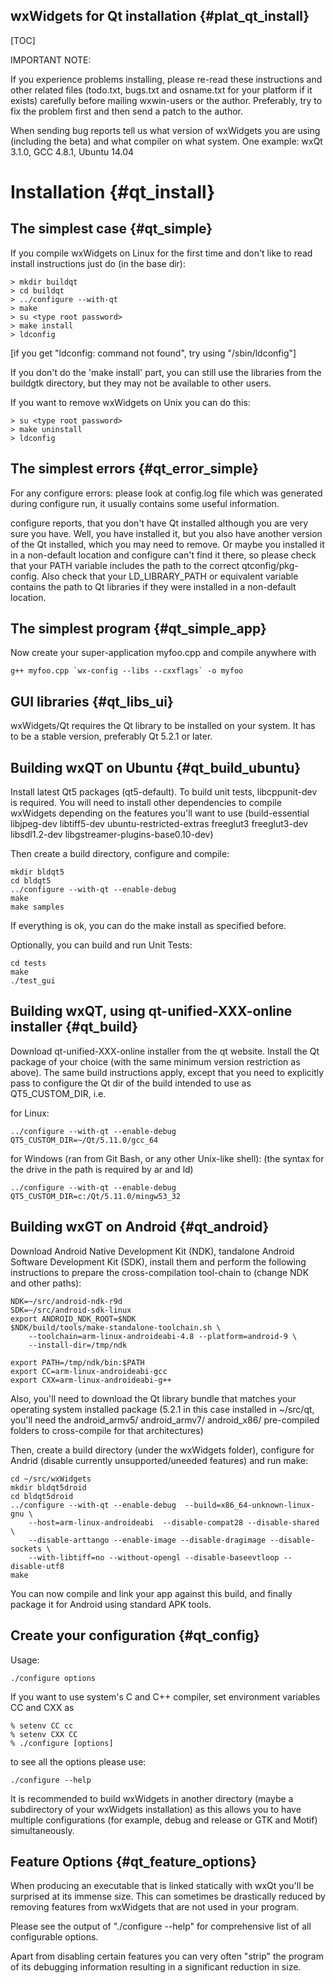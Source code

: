 wxWidgets for Qt installation          {#plat_qt_install}
-----------------------------

[TOC]

IMPORTANT NOTE:

  If you experience problems installing, please re-read these
  instructions and other related files (todo.txt, bugs.txt and
  osname.txt for your platform if it exists) carefully before
  mailing wxwin-users or the author. Preferably, try to fix the
  problem first and then send a patch to the author.

  When sending bug reports tell us what version of wxWidgets you are
  using (including the beta) and what compiler on what system. One
  example: wxQt 3.1.0, GCC 4.8.1, Ubuntu 14.04

Installation                           {#qt_install}
============

The simplest case                      {#qt_simple}
-------------------

If you compile wxWidgets on Linux for the first time and don't like to read
install instructions just do (in the base dir):

    > mkdir buildqt
    > cd buildqt
    > ../configure --with-qt
    > make
    > su <type root password>
    > make install
    > ldconfig

[if you get "ldconfig: command not found", try using "/sbin/ldconfig"]

If you don't do the 'make install' part, you can still use the libraries from
the buildgtk directory, but they may not be available to other users.

If you want to remove wxWidgets on Unix you can do this:

    > su <type root password>
    > make uninstall
    > ldconfig

The simplest errors                    {#qt_error_simple}
---------------------

For any configure errors: please look at config.log file which was generated
during configure run, it usually contains some useful information.

configure reports, that you don't have Qt  installed although you are very
sure you have. Well, you have installed it, but you also have another
version of the Qt installed, which you may need to remove. Or maybe you
installed it in a non-default location and configure can't find it there,
so please check that your PATH variable includes the path to the correct
qtconfig/pkg-config. Also check that your LD_LIBRARY_PATH or equivalent
variable contains the path to Qt libraries if they were installed in a
non-default location.

The simplest program                   {#qt_simple_app}
----------------------

Now create your super-application myfoo.cpp and compile anywhere with

    g++ myfoo.cpp `wx-config --libs --cxxflags` -o myfoo

GUI libraries                          {#qt_libs_ui}
---------------

wxWidgets/Qt requires the Qt library to be installed on your system. It has
to be a stable version, preferably Qt 5.2.1 or later.

Building wxQT on Ubuntu                {#qt_build_ubuntu}
-------------------------

Install latest Qt5 packages (qt5-default). To build unit tests, libcppunit-dev
is required. You will need to install other dependencies to compile wxWidgets
depending on the features you'll want to use (build-essential libjpeg-dev
libtiff5-dev ubuntu-restricted-extras freeglut3 freeglut3-dev libsdl1.2-dev
libgstreamer-plugins-base0.10-dev)


Then create a build directory, configure and compile:

    mkdir bldqt5
    cd bldqt5
    ../configure --with-qt --enable-debug
    make
    make samples

If everything is ok, you can do the make install as specified before.

Optionally, you can build and run Unit Tests:

    cd tests
    make
    ./test_gui

Building wxQT, using qt-unified-XXX-online installer {#qt_build}
------------------------------------------------------

Download qt-unified-XXX-online installer from the qt website.
Install the Qt package of your choice (with the same minimum version
restriction as above).
The same build instructions apply, except that you need to explicitly pass
to configure the Qt dir of the build intended to use as QT5_CUSTOM_DIR, i.e.

for Linux:

    ../configure --with-qt --enable-debug QT5_CUSTOM_DIR=~/Qt/5.11.0/gcc_64

for Windows (ran from Git Bash, or any other Unix-like shell):
(the syntax for the drive in the path is required by ar and ld)

    ../configure --with-qt --enable-debug QT5_CUSTOM_DIR=c:/Qt/5.11.0/mingw53_32

Building wxGT on Android               {#qt_android}
--------------------------

Download Android Native Development Kit (NDK), tandalone Android Software
Development Kit (SDK), install them and perform the following instructions to
prepare the cross-compilation tool-chain to (change NDK and other paths):

    NDK=~/src/android-ndk-r9d
    SDK=~/src/android-sdk-linux
    export ANDROID_NDK_ROOT=$NDK
    $NDK/build/tools/make-standalone-toolchain.sh \
        --toolchain=arm-linux-androideabi-4.8 --platform=android-9 \
        --install-dir=/tmp/ndk

    export PATH=/tmp/ndk/bin:$PATH
    export CC=arm-linux-androideabi-gcc
    export CXX=arm-linux-androideabi-g++


Also, you'll need to download the Qt library bundle that matches your operating
system installed package (5.2.1 in this case installed in ~/src/qt, you'll need
the android_armv5/ android_armv7/ android_x86/ pre-compiled folders to
cross-compile for that architectures)

Then, create a build directory (under the wxWidgets folder), configure for
Andrid (disable currently unsupported/uneeded features) and run make:

    cd ~/src/wxWidgets
    mkdir bldqt5droid
    cd bldqt5droid
    ../configure --with-qt --enable-debug  --build=x86_64-unknown-linux-gnu \
        --host=arm-linux-androideabi  --disable-compat28 --disable-shared \
        --disable-arttango --enable-image --disable-dragimage --disable-sockets \
        --with-libtiff=no --without-opengl --disable-baseevtloop --disable-utf8
    make

You can now compile and link your app against this build, and finally
package it for Android using standard APK tools.

Create your configuration              {#qt_config}
---------------------------

Usage:

    ./configure options

If you want to use system's C and C++ compiler,
set environment variables CC and CXX as

    % setenv CC cc
    % setenv CXX CC
    % ./configure [options]

to see all the options please use:

    ./configure --help

It is recommended to build wxWidgets in another directory (maybe a
subdirectory of your wxWidgets installation) as this allows you to
have multiple configurations (for example, debug and release or GTK
and Motif) simultaneously.

Feature Options                        {#qt_feature_options}
-----------------

When producing an executable that is linked statically with wxQt
you'll be surprised at its immense size. This can sometimes be
drastically reduced by removing features from wxWidgets that
are not used in your program.

Please see the output of "./configure --help" for comprehensive list
of all configurable options.

Apart from disabling certain features you can very often "strip"
the program of its debugging information resulting in a significant
reduction in size.
